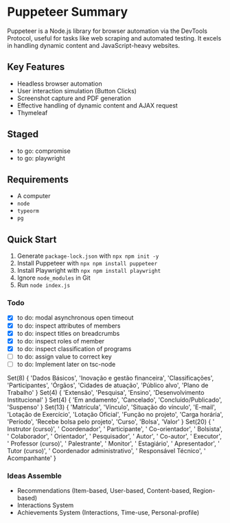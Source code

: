 # Puppeteer Summary

Puppeteer is a Node.js library for browser automation via the DevTools Protocol, useful for tasks like web scraping and automated testing. It excels in handling dynamic content and JavaScript-heavy websites.

## Key Features
- Headless browser automation
- User interaction simulation (Button Clicks)
- Screenshot capture and PDF generation
- Effective handling of dynamic content and AJAX request
- Thymeleaf

## Staged
- to go: compromise
- to go: playwright

## Requirements
- A computer 
- `node`
- `typeorm`
- `pg`

## Quick Start
1. Generate `package-lock.json` with `npx npm init -y`
2. Install Puppeteer with `npx npm install puppeteer`
2. Install Playwright with `npx npm install playwright`
3. Ignore `node_modules` in Git
4. Run `node index.js`

### Todo
- [x] to do: modal asynchronous open timeout
- [x] to do: inspect attributes of members
- [x] to do: inspect titles on breadcrumbs 
- [x] to do: inspect roles of member 
- [x] to do: inspect classification of programs
- [ ] to do: assign value to correct key
- [ ] to do: Implement later on tsc-node 

Set(8) {
  'Dados Básicos',
  'Inovação e gestão financeira',
  'Classificações',
  'Participantes',
  'Órgãos',
  'Cidades de atuação',
  'Público alvo',
  'Plano de Trabalho'
}
Set(4) {
  'Extensão',
  'Pesquisa',
  'Ensino',
  'Desenvolvimento Institucional'
}
Set(4) {
  'Em andamento',
  'Cancelado',
  'Concluído/Publicado',
  'Suspenso'
}
Set(13) {
  'Matrícula',
  'Vínculo',
  'Situação do vínculo',
  'E-mail',
  'Lotação de Exercício',
  'Lotação Oficial',
  'Função no projeto',
  'Carga horária',
  'Período',
  'Recebe bolsa pelo projeto',
  'Curso',
  'Bolsa',
  'Valor'
}
Set(20) {
  ' Instrutor (curso)',
  ' Coordenador',
  ' Participante',
  ' Co-orientador',
  ' Bolsista',
  ' Colaborador',
  ' Orientador',
  ' Pesquisador',
  ' Autor',
  ' Co-autor',
  ' Executor',
  ' Professor (curso)',
  ' Palestrante',
  ' Monitor',
  ' Estagiário',
  ' Apresentador',
  ' Tutor (curso)',
  ' Coordenador administrativo',
  ' Responsável Técnico',
  ' Acompanhante'
}

### Ideas Assemble
- Recommendations (Item-based, User-based, Content-based, Region-based)
- Interactions System
- Achievements System (Interactions, Time-use, Personal-profile)